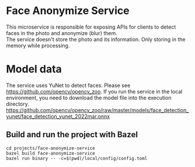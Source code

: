 # Face Anonymize Service

This microservice is responsible for exposing APIs for clients to detect faces in the photo and anonymize (blur) them.<br>
The service doesn't store the photo and its information. Only storing in the memory while processing.

# Model data
The service uses YuNet to detect faces. Please see https://github.com/opencv/opencv_zoo.
If you run the service in the local environment, you need to download the model file into the execution directory.
https://github.com/opencv/opencv_zoo/raw/master/models/face_detection_yunet/face_detection_yunet_2022mar.onnx

## Build and run the project with Bazel
```
cd projects/face-anonymize-service
bazel build face-anonymize-service
bazel run binary -- -c=$(pwd)/local/config/config.toml
```
